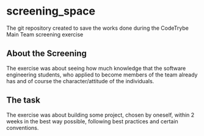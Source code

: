 # screening_space
The git repository created to save the works done during the CodeTrybe Main Team screening exercise

## About the Screening
The exercise was about seeing how much knowledge that the software engineering students, who applied to become members of the team already has and of course the character/attitude of the individuals.
## The task
The exercise was about building some project, chosen by oneself, within 2 weeks in the best way possible, following best practices and certain conventions.
